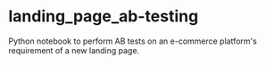 # landing_page_ab-testing
Python notebook to perform AB tests on an e-commerce platform's requirement of a new landing page. 
